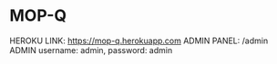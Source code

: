 # MOP-Q
HEROKU LINK: https://mop-q.herokuapp.com
ADMIN PANEL: /admin
ADMIN username: admin, password: admin
